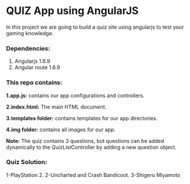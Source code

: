 # QUIZ App using AngularJS

In this project we are going to build a quiz site using angularjs to test your gaming knowledge.

### Dependencies:
1. Angularjs 1.6.9
2. Angular route 1.6.9

### This repo contains:
**1.app.js:**
contains our app configurations and controllers.

**2.index.html:**
The main HTML document.

**3.templates folder:**
contains templates for our app directories.

**4.img folder:**
contains all images for our app.


**Note:** The quiz contains 3 questions, but questions can be added dynamically to the QuizListController by adding a new question object.

### Quiz Solution:
1-PlayStation 2.
2-Uncharted and Crash Bandicoot.
3-Shigeru Miyamoto
